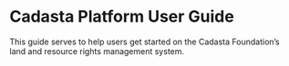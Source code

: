 # Cadasta Platform User Guide

This guide serves to help users get started on the Cadasta Foundation’s land and resource rights management system. 